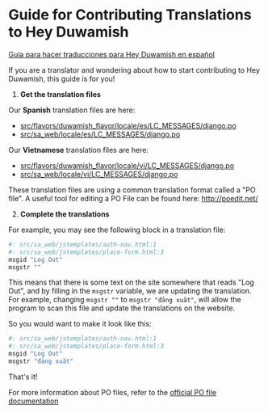 Guide for Contributing Translations to Hey Duwamish
==================================================

[Guía para hacer traducciones para Hey Duwamish en español](/doc/TRADUCCIONES.md)

If you are a translator and wondering about how to start contributing to Hey Duwamish, this guide is for you!

1. **Get the translation files**

  Our **Spanish** translation files are here:
   - [src/flavors/duwamish_flavor/locale/es/LC_MESSAGES/django.po](https://github.com/smartercleanup/duwamish/blob/master/src/flavors/duwamish_flavor/locale/es/LC_MESSAGES/django.po)
   - [src/sa_web/locale/es/LC_MESSAGES/django.po](https://github.com/smartercleanup/duwamish/blob/master/src/sa_web/locale/es/LC_MESSAGES/django.po)

  Our **Vietnamese** translation files are here:
   - [src/flavors/duwamish_flavor/locale/vi/LC_MESSAGES/django.po](https://github.com/smartercleanup/duwamish/blob/master/src/flavors/duwamish_flavor/locale/vi/LC_MESSAGES/django.po)
   - [src/sa_web/locale/vi/LC_MESSAGES/django.po](https://github.com/smartercleanup/duwamish/blob/master/src/sa_web/locale/vi/LC_MESSAGES/django.po)

  These translation files are using a common translation format called a "PO file". A useful tool for editing a PO File can be found here: http://poedit.net/

2. **Complete the translations**

  For example, you may see the following block in a translation file:

  ```python
  #: src/sa_web/jstemplates/auth-nav.html:1
  #: src/sa_web/jstemplates/place-form.html:3
  msgid "Log Out"
  msgstr ""
  ```

  This means that there is some text on the site somewhere that reads "Log Out", and by filling in the `msgstr` variable, we are updating the translation. For example, changing `msgstr ""` to `msgstr "đảng xuãt"`, will allow the program to scan this file and update the translations on the website.

  So you would want to make it look like this:

  ```python
  #: src/sa_web/jstemplates/auth-nav.html:1
  #: src/sa_web/jstemplates/place-form.html:3
  msgid "Log Out"
  msgstr "đảng xuãt"
  ```
  That's it!

  For more information about PO files, refer to the [official PO file documentation](https://www.gnu.org/software/gettext/manual/html_node/PO-Files.html)

